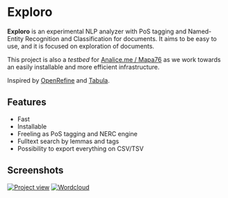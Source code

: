 Exploro
=======

**Exploro** is an experimental NLP analyzer with PoS tagging and Named-Entity
Recognition and Classification for documents.  It aims to be easy to use, and
it is focused on exploration of documents.

This project is also a *testbed* for [Analice.me /
Mapa76](https://github.com/hhba/mapa76) as we work towards an easily
installable and more efficient infrastructure.

Inspired by [OpenRefine](https://github.com/OpenRefine/OpenRefine) and
[Tabula](https://github.com/jazzido/tabula).

## Features ##
  * Fast
  * Installable
  * Freeling as PoS tagging and NERC engine
  * Fulltext search by lemmas and tags
  * Possibility to export everything on CSV/TSV

## Screenshots ##

[![Project view](http://i.imgur.com/KuEPvyb.png)](http://i.imgur.com/KuEPvyb.png)
[![Wordcloud](http://i.imgur.com/a3PhC5Q.png)](http://i.imgur.com/a3PhC5Q.png)
